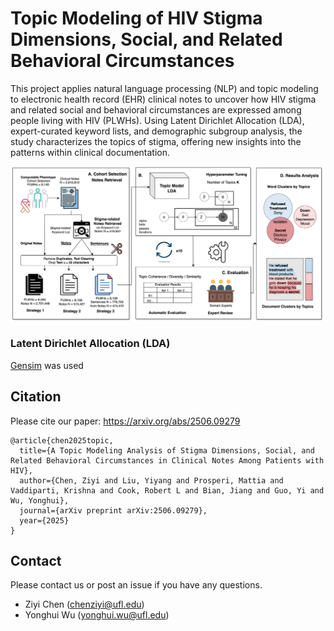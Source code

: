 # Topic Modeling of HIV Stigma Dimensions, Social, and Related Behavioral Circumstances

This project applies natural language processing (NLP) and topic modeling to electronic health record (EHR) clinical notes to uncover how HIV stigma and related social and behavioral circumstances are expressed among people living with HIV (PLWHs). Using Latent Dirichlet Allocation (LDA), expert-curated keyword lists, and demographic subgroup analysis, the study characterizes the topics of stigma, offering new insights into the patterns within clinical documentation.

![Demo Screenshot](image/flow_chart.png)


### Latent Dirichlet Allocation (LDA) 
[Gensim](https://radimrehurek.com/gensim/models/ldamodel.html) was used

## Citation
Please cite our paper: https://arxiv.org/abs/2506.09279
```
@article{chen2025topic,
  title={A Topic Modeling Analysis of Stigma Dimensions, Social, and Related Behavioral Circumstances in Clinical Notes Among Patients with HIV},
  author={Chen, Ziyi and Liu, Yiyang and Prosperi, Mattia and Vaddiparti, Krishna and Cook, Robert L and Bian, Jiang and Guo, Yi and Wu, Yonghui},
  journal={arXiv preprint arXiv:2506.09279},
  year={2025}
}
```

## Contact
Please contact us or post an issue if you have any questions.
* Ziyi Chen (chenziyi@ufl.edu)
* Yonghui Wu (yonghui.wu@ufl.edu)
